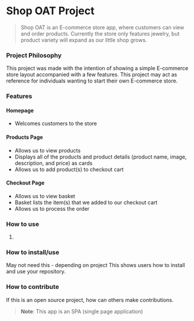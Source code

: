 # Shop OAT Project
>Shop OAT is an E-commerce store app, where customers can view and order products. Currently the store only features jewelry, but product variety will expand as our little shop grows.

### Project Philosophy
This project was made with the intention of showing a simple E-commerce store layout accompanied with a few features. This project may act as reference for individuals wanting to start their own E-commerce store. 

### Features
#### Homepage
* Welcomes customers to the store 
#### Products Page
* Allows us to view products
* Displays all of the products and product details (product name, image, description, and price) as cards
* Allows us to add product(s) to checkout cart 
#### Checkout Page
* Allows us to view basket 
* Basket lists the item(s) that we added to our checkout cart
* Allows us to process the order


### How to use
1. 



### How to install/use
May not need this - depending on project
This shows users how to install and use your repository.

### How to contribute
If this is an open source project, how can others make contributions. 


> **Note**: This app is an SPA (single page application)